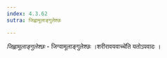 ```yaml
---
index: 4.3.62
sutra: जिह्वामूलाङ्गुलेश्छः

---
```

_जिह्वामूलाङ्गुलेश्छः_ - जिग्वामूलाङ्गुलेश्छः ।शरीरावयवाच्चे॑ति यतोऽपवादः ।